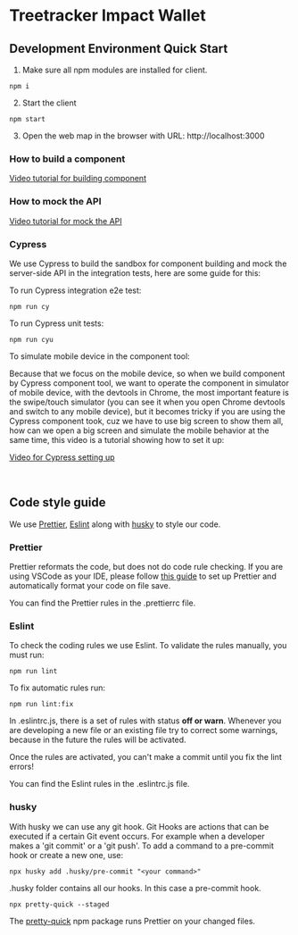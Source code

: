 # Treetracker Impact Wallet

## Development Environment Quick Start

1. Make sure all npm modules are installed for client.

```
npm i
```

2. Start the client

```
npm start
```

3. Open the web map in the browser with URL: http://localhost:3000

### How to build a component

[Video tutorial for building component](https://loom.com/share/c750be68ecec4a9b99cb6921d2d2e041)

### How to mock the API

[Video tutorial for mock the API](https://www.loom.com/share/48554f0f67314ea78925a627b2142e1b)

### Cypress

We use Cypress to build the sandbox for component building and mock the server-side API in the integration tests, here are some guide for this:

To run Cypress integration e2e test:

```
npm run cy
```

To run Cypress unit tests:

```
npm run cyu
```

To simulate mobile device in the component tool:

Because that we focus on the mobile device, so when we build component by Cypress component tool, we want to operate the component in simulator of mobile device, with the devtools in Chrome, the most important feature is the swipe/touch simulator (you can see it when you open Chrome devtools and switch to any mobile device), but it becomes tricky if you are using the Cypress component took, cuz we have to use big screen to show them all, how can we open a big screen and simulate the mobile behavior at the same time, this video is a tutorial showing how to set it up:

[Video for Cypress setting up](https://www.loom.com/share/a126f0a80c3a4352a3ddf955f88228b9)

&nbsp;
&nbsp;

## Code style guide

We use [Prettier](https://prettier.io/), [Eslint](https://eslint.org/) along with [husky](https://typicode.github.io/husky/#/) to style our code.

### Prettier

Prettier reformats the code, but does not do code rule checking. If you are using VSCode as your IDE, please follow [this guide](https://www.digitalocean.com/community/tutorials/how-to-format-code-with-prettier-in-visual-studio-code) to set up Prettier and automatically format your code on file save.

You can find the Prettier rules in the .prettierrc file.

### Eslint

To check the coding rules we use Eslint. To validate the rules manually, you must run:

```
npm run lint
```

To fix automatic rules run:

```
npm run lint:fix
```

In .eslintrc.js, there is a set of rules with status **off or warn**. Whenever you are developing a new file or an existing file try to correct some warnings, because in the future the rules will be activated.

Once the rules are activated, you can't make a commit until you fix the lint errors!

You can find the Eslint rules in the .eslintrc.js file.

### husky

With husky we can use any git hook. Git Hooks are actions that can be executed if a certain Git event occurs. For example when a developer makes a 'git commit' or a 'git push'.
To add a command to a pre-commit hook or create a new one, use:

```
npx husky add .husky/pre-commit "<your command>"
```

.husky folder contains all our hooks. In this case a pre-commit hook.

```
npx pretty-quick --staged
```

The [pretty-quick](https://www.npmjs.com/package/pretty-quick) npm package runs Prettier on your changed files.
